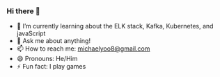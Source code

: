 ### Hi there 👋
- 🌱 I’m currently learning about the ELK stack, Kafka, Kubernetes, and javaScript
- 💬 Ask me about anything!
- 📫 How to reach me: michaelyoo8@gmail.com
- 😄 Pronouns: He/Him
- ⚡ Fun fact: I play games
<!--
**myoo18/myoo18** is a ✨ _special_ ✨ repository because its `README.md` (this file) appears on your GitHub profile.

Here are some ideas to get you started:

- 🔭 I’m currently working on ...
- 🌱 I’m currently learning ...
- 👯 I’m looking to collaborate on ...
- 🤔 I’m looking for help with ...
- 💬 Ask me about ...
- 📫 How to reach me: ...
- 😄 Pronouns: ...
- ⚡ Fun fact: ...
-->
